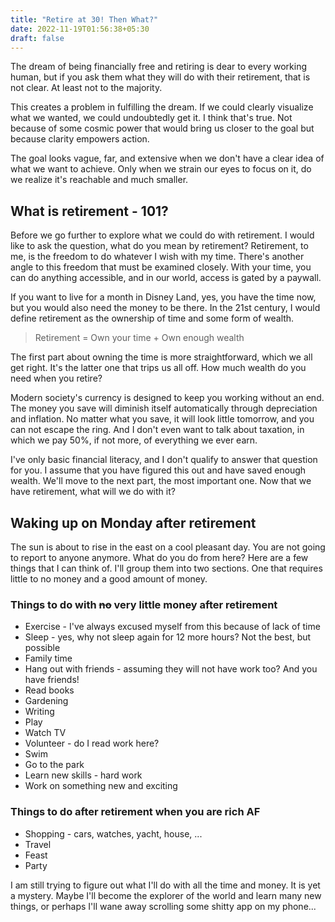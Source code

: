 ```yaml
---
title: "Retire at 30! Then What?"
date: 2022-11-19T01:56:38+05:30
draft: false
---
```


The dream of being financially free and retiring is dear to every working human, but if you ask them what they will do with their retirement, that is not clear. At least not to the majority. 

This creates a problem in fulfilling the dream. If we could clearly visualize what we wanted, we could undoubtedly get it. I think that's true. Not because of some cosmic power that would bring us closer to the goal but because clarity empowers action.

The goal looks vague, far, and extensive when we don't have a clear idea of what we want to achieve. Only when we strain our eyes to focus on it, do we realize it's reachable and much smaller. 

## What is retirement - 101?

Before we go further to explore what we could do with retirement. I would like to ask the question, what do you mean by retirement? Retirement, to me, is the freedom to do whatever I wish with my time. There's another angle to this freedom that must be examined closely. With your time, you can do anything accessible, and in our world, access is gated by a paywall. 

If you want to live for a month in Disney Land, yes, you have the time now, but you would also need the money to be there. In the 21st century, I would define retirement as the ownership of time and some form of wealth.

> Retirement = Own your time + Own enough wealth

The first part about owning the time is more straightforward, which we all get right. It's the latter one that trips us all off. How much wealth do you need when you retire?

Modern society's currency is designed to keep you working without an end. The money you save will diminish itself automatically through depreciation and inflation. No matter what you save, it will look little tomorrow, and you can not escape the ring. And I don't even want to talk about taxation, in which we pay 50%, if not more, of everything we ever earn.

I've only basic financial literacy, and I don't qualify to answer that question for you. I assume that you have figured this out and have saved enough wealth. We'll move to the next part, the most important one. Now that we have retirement, what will we do with it?

## Waking up on Monday after retirement

The sun is about to rise in the east on a cool pleasant day. You are not going to report to anyone anymore. What do you do from here? Here are a few things that I can think of. I'll group them into two sections. One that requires little to no money and a good amount of money.

### Things to do with ~~no~~ very little money after retirement
- Exercise - I've always excused myself from this because of lack of time
- Sleep - yes, why not sleep again for 12 more hours? Not the best, but possible
- Family time 
- Hang out with friends - assuming they will not have work too? And you have friends!
- Read books
- Gardening
- Writing
- Play
- Watch TV
- Volunteer - do I read work here?
- Swim
- Go to the park
- Learn new skills - hard work
- Work on something new and exciting

### Things to do after retirement when you are rich AF
- Shopping  - cars, watches, yacht, house, ...
- Travel
- Feast
- Party

I am still trying to figure out what I'll do with all the time and money. It is yet a mystery. Maybe I'll become the explorer of the world and learn many new things, or perhaps I'll wane away scrolling some shitty app on my phone...